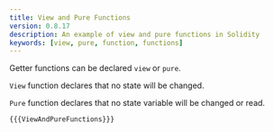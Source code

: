 ```yaml
---
title: View and Pure Functions
version: 0.8.17
description: An example of view and pure functions in Solidity
keywords: [view, pure, function, functions]
---
```


Getter functions can be declared `view` or `pure`.

`View` function declares that no state will be changed.

`Pure` function declares that no state variable will be changed or read.

```solidity
{{{ViewAndPureFunctions}}}
```
